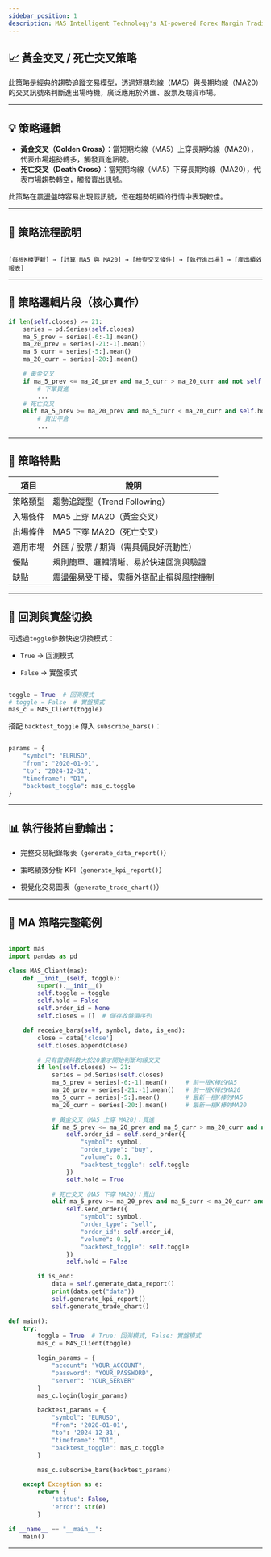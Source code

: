 ```yaml
---
sidebar_position: 1
description: MAS Intelligent Technology's AI-powered Forex Margin Trading Platform with full MetaTrader MT5 broker integration allows investors to generate automated trading strategies simply by entering text. Supports instant backtesting,real-time data synchronization,and seamless multi-broker switching. No coding experience required to easily launch AI automated trading,optimize strategies,and reduce market risk. Designed for both individual traders and financial institutions with standardized MetaTrader MT5-compatible APIs,automated backtesting,and quantitative strategy optimization to help enterprises deploy stable and efficient trading solutions quickly.
---
```


## 📈 黃金交叉 / 死亡交叉策略

此策略是經典的趨勢追蹤交易模型，透過短期均線（MA5）與長期均線（MA20）的交叉訊號來判斷進出場時機，廣泛應用於外匯、股票及期貨市場。

---

## 💡 策略邏輯

- **黃金交叉（Golden Cross）**：當短期均線（MA5）上穿長期均線（MA20），代表市場趨勢轉多，觸發買進訊號。  
- **死亡交叉（Death Cross）**：當短期均線（MA5）下穿長期均線（MA20），代表市場趨勢轉空，觸發賣出訊號。  

此策略在震盪盤時容易出現假訊號，但在趨勢明顯的行情中表現較佳。

---

## 🔁 策略流程說明

```text

[每根K棒更新] → [計算 MA5 與 MA20] → [檢查交叉條件] → [執行進出場] → [產出績效報表]

```

---

## 🧠 策略邏輯片段（核心實作）

```python
if len(self.closes) >= 21:
    series = pd.Series(self.closes)
    ma_5_prev = series[-6:-1].mean()
    ma_20_prev = series[-21:-1].mean()
    ma_5_curr = series[-5:].mean()
    ma_20_curr = series[-20:].mean()

    # 黃金交叉
    if ma_5_prev <= ma_20_prev and ma_5_curr > ma_20_curr and not self.hold:
        # 下單買進
        ...
    # 死亡交叉
    elif ma_5_prev >= ma_20_prev and ma_5_curr < ma_20_curr and self.hold:
        # 賣出平倉
        ...
```

---

## 🧩 策略特點

| 項目   | 說明                     |
| ---- | ---------------------- |
| 策略類型 | 趨勢追蹤型（Trend Following） |
| 入場條件 | MA5 上穿 MA20（黃金交叉）      |
| 出場條件 | MA5 下穿 MA20（死亡交叉）      |
| 適用市場 | 外匯 / 股票 / 期貨（需具備良好流動性） |
| 優點   | 規則簡單、邏輯清晰、易於快速回測與驗證    |
| 缺點   | 震盪盤易受干擾，需額外搭配止損與風控機制   |

---

## 🚀 回測與實盤切換

可透過`toggle`參數快速切換模式：

- `True` → 回測模式

- `False` → 實盤模式

```python

toggle = True  # 回測模式
# toggle = False  # 實盤模式
mas_c = MAS_Client(toggle)

```

搭配 `backtest_toggle` 傳入 `subscribe_bars()`：

```python

params = {
    "symbol": "EURUSD",
    "from": "2020-01-01",
    "to": "2024-12-31",
    "timeframe": "D1",
    "backtest_toggle": mas_c.toggle
}

```

---

## 📊 執行後將自動輸出：

- 完整交易紀錄報表（`generate_data_report()`）

- 策略績效分析 KPI（`generate_kpi_report()`）

- 視覺化交易圖表（`generate_trade_chart()`）

---

## 📘 MA 策略完整範例

```python

import mas
import pandas as pd

class MAS_Client(mas):
    def __init__(self, toggle):
        super().__init__()
        self.toggle = toggle
        self.hold = False
        self.order_id = None
        self.closes = []  # 儲存收盤價序列

    def receive_bars(self, symbol, data, is_end):
        close = data['close']
        self.closes.append(close)

        # 只有當資料數大於20筆才開始判斷均線交叉
        if len(self.closes) >= 21:
            series = pd.Series(self.closes)
            ma_5_prev = series[-6:-1].mean()     # 前一根K棒的MA5
            ma_20_prev = series[-21:-1].mean()   # 前一根K棒的MA20
            ma_5_curr = series[-5:].mean()       # 最新一根K棒的MA5
            ma_20_curr = series[-20:].mean()     # 最新一根K棒的MA20

            # 黃金交叉（MA5 上穿 MA20）：買進
            if ma_5_prev <= ma_20_prev and ma_5_curr > ma_20_curr and not self.hold:
                self.order_id = self.send_order({
                    "symbol": symbol,
                    "order_type": "buy",
                    "volume": 0.1,
                    "backtest_toggle": self.toggle
                })
                self.hold = True

            # 死亡交叉（MA5 下穿 MA20）：賣出
            elif ma_5_prev >= ma_20_prev and ma_5_curr < ma_20_curr and self.hold:
                self.send_order({
                    "symbol": symbol,
                    "order_type": "sell",
                    "order_id": self.order_id,
                    "volume": 0.1,
                    "backtest_toggle": self.toggle
                })
                self.hold = False

        if is_end:
            data = self.generate_data_report()
            print(data.get("data"))
            self.generate_kpi_report()
            self.generate_trade_chart()

def main():
    try:
        toggle = True  # True: 回測模式, False: 實盤模式
        mas_c = MAS_Client(toggle)

        login_params = {
            "account": "YOUR_ACCOUNT",
            "password": "YOUR_PASSWORD",
            "server": "YOUR_SERVER"
        }
        mas_c.login(login_params)

        backtest_params = {
            "symbol": "EURUSD",
            "from": '2020-01-01',
            "to": '2024-12-31',
            "timeframe": "D1",
            "backtest_toggle": mas_c.toggle
        }

        mas_c.subscribe_bars(backtest_params)

    except Exception as e:
        return {
            'status': False,
            'error': str(e)
        }

if __name__ == "__main__":
    main()

```

---